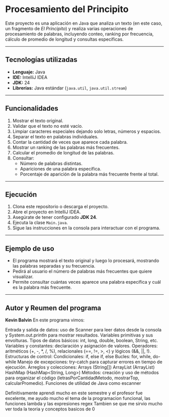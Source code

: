 # Procesamiento del Principito

Este proyecto es una aplicación en Java que analiza un texto (en este caso, un fragmento de *El Principito*) y realiza varias operaciones de procesamiento de palabras, incluyendo conteo, ranking por frecuencia, cálculo de promedio de longitud y consultas específicas.

---

## Tecnologías utilizadas

- **Lenguaje:** Java  
- **IDE:** IntelliJ IDEA  
- **JDK:** 24  
- **Librerías:** Java estándar (`java.util`, `java.util.stream`)

---

## Funcionalidades

1. Mostrar el texto original.
2. Validar que el texto no esté vacío.
3. Limpiar caracteres especiales dejando solo letras, números y espacios.
4. Separar el texto en palabras individuales.
5. Contar la cantidad de veces que aparece cada palabra.
6. Mostrar un ranking de las palabras más frecuentes.
7. Calcular el promedio de longitud de las palabras.
8. Consultar:
   - Número de palabras distintas.
   - Apariciones de una palabra específica.
   - Porcentaje de aparición de la palabra más frecuente frente al total.

---

## Ejecución

1. Clona este repositorio o descarga el proyecto.
2. Abre el proyecto en IntelliJ IDEA.
3. Asegúrate de tener configurado **JDK 24**.
4. Ejecuta la clase `Main.java`.
5. Sigue las instrucciones en la consola para interactuar con el programa.

---

## Ejemplo de uso

- El programa mostrará el texto original y luego lo procesará, mostrando las palabras separadas y su frecuencia.  
- Pedirá al usuario el número de palabras más frecuentes que quiere visualizar.  
- Permite consultar cuántas veces aparece una palabra específica y cuál es la palabra más frecuente.

---

## Autor y Reumen del programa
**Kevin Balvin**
En este programa vimos: 

Entrada y salida de datos: uso de Scanner para leer datos desde la consola y System.out.println para mostrar resultados.
Variables primitivas y sus envolturas.
Tipos de datos básicos: int, long, double, boolean, String, etc.
Variables y constantes: declaración y asignación de valores.
Operadores: aritméticos (+, -, *, /, %), relacionales (==, !=, >, <) y lógicos (&&, ||, !).
Estructuras de control:
    Condicionales: if, else if, else
    Bucles: for, while, do-while
    Manejo de excepciones: try-catch para capturar errores en tiempo de ejecución.
Arreglos y colecciones:
    Arrays (String[])
    ArrayList (ArrayList<String>)
    HashMap (HashMap<String, Long>)
Métodos: creación y uso de métodos para organizar el código (letrasPorCantidadMetodo, mostrarTop, calcularPromedio).
Funciones de utilidad de Java como escanner

Definitivamente aprendi mucho en este semestre y el profesor fue excelente, me ayudo mucho el tema de la programacion funcional, las funciones lambda y las expresiones regex 
Tambien se que me sirvio mucho ver toda la teoria y conceptos basicos de 0

